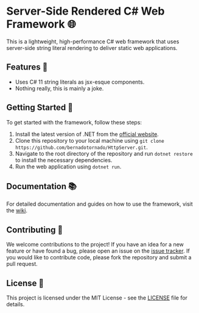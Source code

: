 # Server-Side Rendered C# Web Framework 🌐

This is a lightweight, high-performance C# web framework that uses server-side string literal rendering to deliver static web applications.

## Features 🎉

- Uses C# 11 string literals as jsx-esque components.
- Nothing really, this is mainly a joke.

## Getting Started 🚀

To get started with the framework, follow these steps:

1. Install the latest version of .NET from the [official website](https://dotnet.microsoft.com/download).
2. Clone this repository to your local machine using `git clone https://github.com/bernadotornado/HttpServer.git`.
3. Navigate to the root directory of the repository and run `dotnet restore` to install the necessary dependencies.
4. Run the web application using `dotnet run`.

## Documentation 📚

For detailed documentation and guides on how to use the framework, visit the [wiki](https://github.com/bernadotornado/HttpServer/wiki).

## Contributing 🤝

We welcome contributions to the project! If you have an idea for a new feature or have found a bug, please open an issue on the [issue tracker](https://github.com/bernadotornado/HttpServer/issues). If you would like to contribute code, please fork the repository and submit a pull request.

## License 📜

This project is licensed under the MIT License - see the [LICENSE](LICENSE) file for details.
